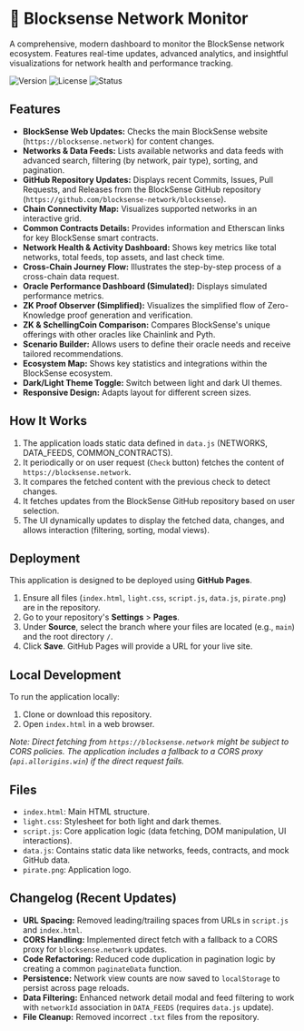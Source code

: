 # 🚀 Blocksense Network Monitor

A comprehensive, modern dashboard to monitor the BlockSense network ecosystem. Features real-time updates, advanced analytics, and insightful visualizations for network health and performance tracking.

![Version](https://img.shields.io/badge/version-1.2.0-blue.svg)
![License](https://img.shields.io/badge/license-MIT-green.svg)
![Status](https://img.shields.io/badge/status-active-success.svg)

## Features

*   **BlockSense Web Updates:** Checks the main BlockSense website (`https://blocksense.network`) for content changes.
*   **Networks & Data Feeds:** Lists available networks and data feeds with advanced search, filtering (by network, pair type), sorting, and pagination.
*   **GitHub Repository Updates:** Displays recent Commits, Issues, Pull Requests, and Releases from the BlockSense GitHub repository (`https://github.com/blocksense-network/blocksense`).
*   **Chain Connectivity Map:** Visualizes supported networks in an interactive grid.
*   **Common Contracts Details:** Provides information and Etherscan links for key BlockSense smart contracts.
*   **Network Health & Activity Dashboard:** Shows key metrics like total networks, total feeds, top assets, and last check time.
*   **Cross-Chain Journey Flow:** Illustrates the step-by-step process of a cross-chain data request.
*   **Oracle Performance Dashboard (Simulated):** Displays simulated performance metrics.
*   **ZK Proof Observer (Simplified):** Visualizes the simplified flow of Zero-Knowledge proof generation and verification.
*   **ZK & SchellingCoin Comparison:** Compares BlockSense's unique offerings with other oracles like Chainlink and Pyth.
*   **Scenario Builder:** Allows users to define their oracle needs and receive tailored recommendations.
*   **Ecosystem Map:** Shows key statistics and integrations within the BlockSense ecosystem.
*   **Dark/Light Theme Toggle:** Switch between light and dark UI themes.
*   **Responsive Design:** Adapts layout for different screen sizes.

## How It Works

1.  The application loads static data defined in `data.js` (NETWORKS, DATA_FEEDS, COMMON_CONTRACTS).
2.  It periodically or on user request (`Check` button) fetches the content of `https://blocksense.network`.
3.  It compares the fetched content with the previous check to detect changes.
4.  It fetches updates from the BlockSense GitHub repository based on user selection.
5.  The UI dynamically updates to display the fetched data, changes, and allows interaction (filtering, sorting, modal views).

## Deployment

This application is designed to be deployed using **GitHub Pages**.

1.  Ensure all files (`index.html`, `light.css`, `script.js`, `data.js`, `pirate.png`) are in the repository.
2.  Go to your repository's **Settings** > **Pages**.
3.  Under **Source**, select the branch where your files are located (e.g., `main`) and the root directory `/`.
4.  Click **Save**. GitHub Pages will provide a URL for your live site.

## Local Development

To run the application locally:

1.  Clone or download this repository.
2.  Open `index.html` in a web browser.

*Note: Direct fetching from `https://blocksense.network` might be subject to CORS policies. The application includes a fallback to a CORS proxy (`api.allorigins.win`) if the direct request fails.*

## Files

*   `index.html`: Main HTML structure.
*   `light.css`: Stylesheet for both light and dark themes.
*   `script.js`: Core application logic (data fetching, DOM manipulation, UI interactions).
*   `data.js`: Contains static data like networks, feeds, contracts, and mock GitHub data.
*   `pirate.png`: Application logo.

## Changelog (Recent Updates)

*   **URL Spacing:** Removed leading/trailing spaces from URLs in `script.js` and `index.html`.
*   **CORS Handling:** Implemented direct fetch with a fallback to a CORS proxy for `blocksense.network` updates.
*   **Code Refactoring:** Reduced code duplication in pagination logic by creating a common `paginateData` function.
*   **Persistence:** Network view counts are now saved to `localStorage` to persist across page reloads.
*   **Data Filtering:** Enhanced network detail modal and feed filtering to work with `networkId` association in `DATA_FEEDS` (requires `data.js` update).
*   **File Cleanup:** Removed incorrect `.txt` files from the repository.
